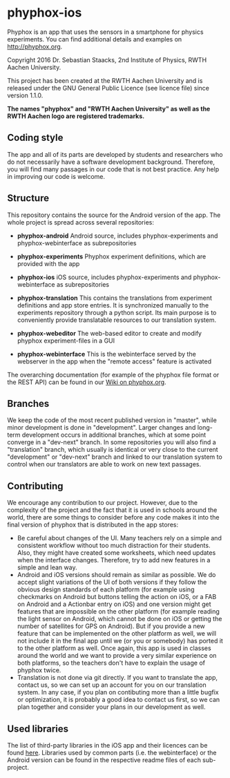 # phyphox-ios

Phyphox is an app that uses the sensors in a smartphone for physics experiments. You can find additional details and examples on http://phyphox.org.

Copyright 2016 Dr. Sebastian Staacks, 2nd Institute of Physics, RWTH Aachen University.

This project has been created at the RWTH Aachen University and is released under the GNU General Public Licence (see licence file) since version 1.1.0.

**The names "phyphox" and "RWTH Aachen University" as well as the RWTH Aachen logo are registered trademarks.**

## Coding style

The app and all of its parts are developed by students and researchers who do not necessarily have a software development background. Therefore, you will find many passages in our code that is not best practice. Any help in improving our code is welcome.

## Structure

This repository contains the source for the Android version of the app. The whole project is spread across several repositories:

* **phyphox-android**
  Android source, includes phyphox-experiments and phyphox-webinterface as subrepositories

* **phyphox-experiments**
  Phyphox experiment definitions, which are provided with the app

* **phyphox-ios**
  iOS source, includes phyphox-experiments and phyphox-webinterface as subrepositories

* **phyphox-translation**
  This contains the translations from experiment definitions and app store entries. It is synchronized manually to the experiments repository through a python script. Its main purpose is to conveniently provide translatable resources to our translation system.

* **phyphox-webeditor**
  The web-based editor to create and modify phyphox experiment-files in a GUI

* **phyphox-webinterface**
  This is the webinterface served by the webserver in the app when the "remote access" feature is activated

The overarching documentation (for example of the phyphox file format or the REST API) can be found in our [Wiki on phyphox.org](https://phyphox.org/wiki).

## Branches

We keep the code of the most recent published version in "master", while minor development is done in "development". Larger changes and long-term development occurs in additional branches, which at some point converge in a "dev-next" branch. In some repositories you will also find a "translation" branch, which usually is identical or very close to the current "development" or "dev-next" branch and linked to our translation system to control when our translators are able to work on new text passages.

## Contributing

We encourage any contribution to our project. However, due to the complexity of the project and the fact that it is used in schools around the world, there are some things to consider before any code makes it into the final version of phyphox that is distributed in the app stores:
* Be careful about changes of the UI. Many teachers rely on a simple and consistent workflow without too much distraction for their students. Also, they might have created some worksheets, which need updates when the interface changes. Therefore, try to add new features in a simple and lean way.
* Android and iOS versions should remain as similar as possible. We do accept slight variations of the UI of both versions if they follow the obvious design standards of each platform (for example using checkmarks on Android but buttons telling the action on iOS, or a FAB on Android and a Actionbar entry on iOS) and one version might get features that are impossible on the other platform (for example reading the light sensor on Android, which cannot be done on iOS or getting the number of satellites for GPS on Android). But if you provide a new feature that can be implemented on the other platform as well, we will not include it in the final app until we (or you or somebody) has ported it to the other platform as well. Once again, this app is used in classes around the world and we want to provide a very similar experience on both platforms, so the teachers don't have to explain the usage of phyphox twice.
* Translation is not done via git directly. If you want to translate the app, contact us, so we can set up an account for you on our translation system.
In any case, if you plan on contibuting more than a little bugfix or optimization, it is probably a good idea to contact us first, so we can plan together and consider your plans in our development as well.

## Used libraries

The list of third-party libraries in the iOS app and their licences can be found [here](phyphox-iOS/phyphox/Licenses/Licenses.ptf). Libraries used by common parts (i.e. the webinterface) or the Android version can be found in the respective readme files of each sub-project.

